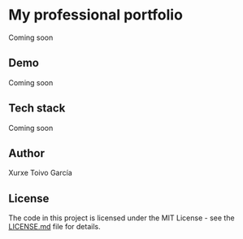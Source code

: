 # My professional portfolio

Coming soon

## Demo

Coming soon

## Tech stack
Coming soon

## Author

Xurxe Toivo García

## License

The code in this project is licensed under the MIT License - see the [LICENSE.md](LICENSE.md) file for details.